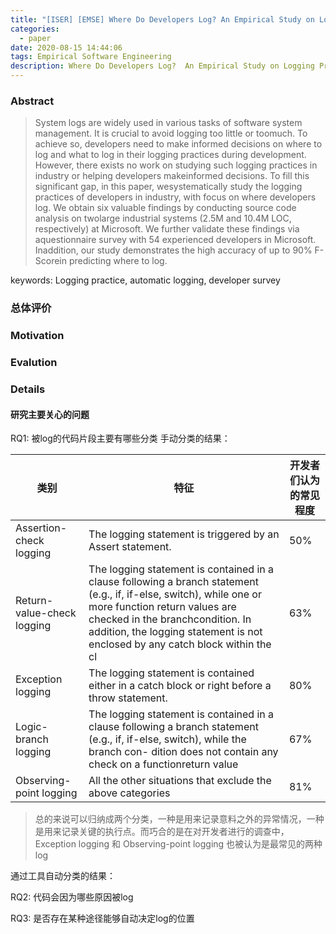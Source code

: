 ```yaml
---
title: "[ISER] [EMSE] Where Do Developers Log? An Empirical Study on Logging Practices in Industry"
categories:
  - paper
date: 2020-08-15 14:44:06
tags: Empirical Software Engineering
description: Where Do Developers Log?  An Empirical Study on Logging Practices in Industry
---
```


### Abstract
> System logs are widely used in various tasks of software system management. It is crucial to avoid logging too little or toomuch. To achieve so, developers need to make informed decisions on where to log and what to log in their logging practices during development. However, there exists no work on studying such logging practices in industry or helping developers makeinformed decisions. To fill this significant gap, in this paper, wesystematically study the logging practices of developers in industry, with focus on where developers log. We obtain six valuable findings by conducting source code analysis on twolarge industrial systems (2.5M and 10.4M LOC, respectively) at Microsoft. We further validate these findings via aquestionnaire survey with 54 experienced developers in Microsoft. Inaddition, our study demonstrates the high accuracy of up to 90% F-Scorein predicting where to log.

keywords: Logging practice, automatic logging, developer survey


### 总体评价

### Motivation

### Evalution

### Details
#### 研究主要关心的问题
RQ1: 被log的代码片段主要有哪些分类
手动分类的结果：

|类别|特征|开发者们认为的常见程度|
|---|---|---|
|Assertion-check logging| The logging statement is triggered by an Assert statement.|50%|
|Return-value-check logging| The logging statement is contained in a clause following a branch statement (e.g., if, if-else, switch), while one or more function return values are checked in the branchcondition. In addition, the logging statement is not enclosed by any catch block within the cl|63%|
|Exception logging|The logging statement is contained either in a catch block or right before a throw statement.|80%|
|Logic-branch logging| The logging statement is contained in a clause following a branch statement (e.g., if, if-else, switch), while the branch con- dition does not contain any check on a functionreturn value|67%|
|Observing-point logging|All the other situations that exclude the above categories|81%|

> 总的来说可以归纳成两个分类，一种是用来记录意料之外的异常情况，一种是用来记录关键的执行点。而巧合的是在对开发者进行的调查中，Exception logging 和 Observing-point logging 也被认为是最常见的两种 log

通过工具自动分类的结果：

RQ2: 代码会因为哪些原因被log

RQ3: 是否存在某种途径能够自动决定log的位置